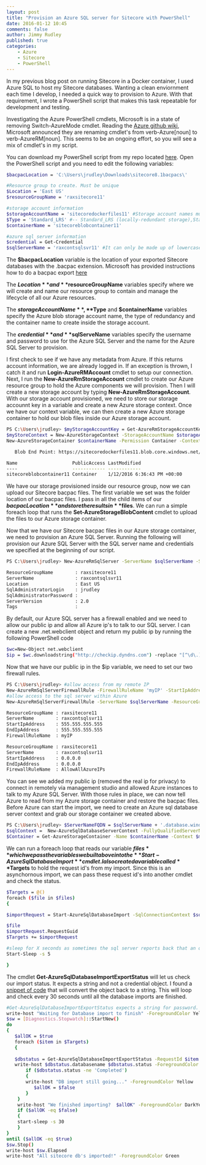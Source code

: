 ```yaml
---
layout: post
title: "Provision an Azure SQL server for Sitecore with PowerShell"
date: 2016-01-12 10:45
comments: false
author: Jimmy Rudley
published: true
categories:
    - Azure
    - Sitecore
    - PowerShell
---
```



In my previous blog post on running Sitecore in a Docker container, I used Azure SQL to host my Sitecore databases. Wanting a clean enviornment each time I develop, I needed a quick way to provision to Azure. With that requirement, I wrote a PowerShell script that makes this task repeatable for development and testing. 

<!-- more -->

Investigating the Azure PowerShell cmdlets, Microsoft is in a state of removing Switch-AzureMode cmdlet. Reading the [Azure github wiki](https://github.com/Azure/azure-powershell/wiki/Deprecation-of-Switch-AzureMode-in-Azure-PowerShell), Microsoft announced they are renaming cmdlet's from verb-Azure[noun] to verb-AzureRM[noun]. This seems to be an ongoing effort, so you will see a mix of cmdlet's in my script. 

You can download my PowerShell script from my repo located [here](https://github.com/jrudley/azureSitecoreBlobSqlUploader). Open the PowerShell script and you need to edit the following variables:


```sh
$bacpacLocation = 'C:\Users\jrudley\Downloads\sitecore8.1bacpacs\'

#Resource group to create. Must be unique
$Location = 'East US'
$resourceGroupName = 'raxsitecore11' 

#storage account information
$storageAccountName = 'sitecoredockerfiles11' #Storage account names must be between 3 and 24 characters in length and use numbers and lower-case letters only
$Type = 'Standard_LRS' #-- Standard_LRS (locally-redundant storage),Standard_ZRS (zone-redundant storage),Standard_GRS (geo-redundant storage),Standard_RAGRS (read access geo-redundant storage),Premium_LRS (normally used for high I/O vm's)
$containerName = 'sitecoreblobcontainer11'

#azure sql server information
$credential = Get-Credential
$sqlServerName = 'raxcontsqlsvr11' #It can only be made up of lowercase letters 'a'-'z', the numbers 0-9 and the hyphen. The hyphen may not lead or trail in the name.
```

The **$bacpacLocation** variable is the location of your exported Sitecore databases with the .bacpac extension. Microsoft has provided instructions how to do a bacpac export [here](https://azure.microsoft.com/en-us/documentation/articles/sql-database-cloud-migrate-compatible-export-bacpac-ssms/)

The **$Location** and **$resourceGroupName** variables specify where we will create and name our resource group to contain and manage the lifecycle of all our Azure resources.

The **$storageAccountName**, **$Type** and **$containerName** variables specify the Azure blob storage account name, the type of redundancy and the container name to create inside the storage account.

The **$credential** and **$sqlServeName** variables specify the username and password to use for the Azure SQL Server and the name for the Azure SQL Server to provision.

I first check to see if we have any metadata from Azure. If this returns account information, we are already logged in. If an exception is thrown, I catch it and run **Login-AzureRMAccount** cmdlet to setup our connection. Next, I run the **New-AzureRmStorageAccount** cmdlet to create our Azure resource group to hold the Azure components we will provision. Then I will create a new storage account by typing **New-AzureRmStorageAccount**. With our storage account provisioned, we need to store our storage accounnt key in a variable and create a new Azure storage context. Once we have our context variable, we can then create a new Azure storage container to hold our blob files inside our Azure storage account. 

```sh
PS C:\Users\jrudley> $myStorageAccountKey = Get-AzureRmStorageAccountKey -Name $storageAccountName -ResourceGroupName $resourceGroupName
$myStoreContext = New-AzureStorageContext -StorageAccountName $storageAccountName -StorageAccountKey $myStorageAccountKey.Key1
New-AzureStorageContainer $containerName -Permission Container -Context $myStoreContext 

   Blob End Point: https://sitecoredockerfiles11.blob.core.windows.net/

Name                    PublicAccess LastModified               
----                    ------------ ------------               
sitecoreblobcontainer11 Container    1/12/2016 6:36:43 PM +00:00
```

We have our storage provisioned inside our resource group, now we can upload our Sitecore bacpac files. The first variable we set was the folder location of our bacpac files. I pass in all the child items of our **$bacpacLocation** and store the results in **$files**. We can run a simple foreach loop that runs the **Set-AzureStorageBlobContent** cmdlet to upload the files to our Azure storage container.

Now that we have our Sitecore bacpac files in our Azure storage container, we need to provision an Azure SQL Server. Running the following will provision our Azure SQL Server with the SQL server name and credentials we specified at the beginning of our script.

```sh
PS C:\Users\jrudley> New-AzureRmSqlServer -ServerName $sqlServerName -SqlAdministratorCredentials $credential -Location $location  -ResourceGroupName  $resourceGroupName

ResourceGroupName        : raxsitecore11
ServerName               : raxcontsqlsvr11
Location                 : East US
SqlAdministratorLogin    : jrudley
SqlAdministratorPassword : 
ServerVersion            : 2.0
Tags                     : 
```

By default, our Azure SQL server has a firewall enabled and we need to allow our public ip and allow all Azure ip's to talk to our SQL server. I can create a new .net.webclient object and return my public ip by running the following PowerShell code

```sh
$wc=New-Object net.webclient
$ip = $wc.downloadstring("http://checkip.dyndns.com") -replace "[^\d\.]".Trim()
```

Now that we have our public ip in the $ip variable, we need to set our two firewall rules.

```sh
PS C:\Users\jrudley> #allow access from my remote IP
New-AzureRmSqlServerFirewallRule -FirewallRuleName 'myIP' -StartIpAddress $ip -EndIpAddress $ip -ServerName $sqlServerName -ResourceGroupName $resourceGroupName
#allow access to the sql server within Azure
New-AzureRmSqlServerFirewallRule -ServerName $sqlServerName -ResourceGroupName $resourceGroupName -AllowAllAzureIPs

ResourceGroupName : raxsitecore11
ServerName        : raxcontsqlsvr11
StartIpAddress    : 555.555.555.555
EndIpAddress      : 555.555.555.555
FirewallRuleName  : myIP

ResourceGroupName : raxsitecore11
ServerName        : raxcontsqlsvr11
StartIpAddress    : 0.0.0.0
EndIpAddress      : 0.0.0.0
FirewallRuleName  : AllowAllAzureIPs
```

You can see we added my public ip (removed the real ip for privacy) to connect in remotely via management studio and allowed Azure instances to talk to my Azure SQL Server. With those rules in place, we can now tell Azure to read from my Azure storage container and restore the bacpac files. Before Azure can start the import, we need to create an Azure sql database server context and grab our storage container we created above.

```sh
PS C:\Users\jrudley> $ServerNameFQDN = $sqlServerName + '.database.windows.net' 
$sqlContext =  New-AzureSqlDatabaseServerContext -FullyQualifiedServerName $serverNameFQDN -Credential $credential
$Container = Get-AzureStorageContainer -Name $containerName -Context $myStoreContext 
```

We can run a foreach loop that reads our variable **$files** which we pass the variables we built above into the **Start-AzureSqlDatabaseImport** cmdlet. I also created a variable called **$Targets** to hold the request id's from my import. Since this is an asynchornous import, we can pass these request id's into another cmdlet and check the status.

```sh
$Targets = @()
foreach ($file in $files)
{

$importRequest = Start-AzureSqlDatabaseImport -SqlConnectionContext $sqlContext -StorageContainer $Container -DatabaseName $file.ToString().Substring(0,$file.ToString().IndexOf('.')) -BlobName $file -Edition Standard 

$file
$importRequest.RequestGuid
$Targets += $importRequest

#sleep for X seconds as sometimes the sql server reports back that an operation is in progress
Start-Sleep -s 5

}
```

The cmdlet **Get-AzureSqlDatabaseImportExportStatus** will let us check our import status. It expects a string and not a credential object. I found a [snippet of code](http://stackoverflow.com/questions/21741803/powershell-securestring-encrypt-decrypt-to-plain-text-not-working) that will convert the object back to a string. This will loop and check every 30 seconds until all the database imports are finished.

```sh
#Get-AzureSqlDatabaseImportExportStatus expects a string for password.
write-host "Waiting for Database import to finish" -ForegroundColor Yellow
$sw = [Diagnostics.Stopwatch]::StartNew()
do
{
   $allOK = $true
   foreach ($item in $Targets)
   {
   
   $dbstatus = Get-AzureSqlDatabaseImportExportStatus -RequestId $item.Requestguid -ServerName $sqlServerName -Username $credential.UserName -Password ((New-Object System.Management.Automation.PSCredential 'N/A', $credential.Password).GetNetworkCredential().Password)
   write-host $dbstatus.databasename $dbstatus.status -ForegroundColor Yellow
       if ($dbstatus.status -ne 'Completed')
       {
       write-host "DB import still going..." -ForegroundColor Yellow
          $allOK = $false 
       }
    }
    write-host "We finished importing?  $allOK" -ForegroundColor DarkYellow
    if ($allOK -eq $false)
    {
    start-sleep -s 30
    }
}
until ($allOK -eq $true)
$sw.Stop()
write-host $sw.Elapsed
write-host "All sitecore db's imported!" -ForegroundColor Green
```
